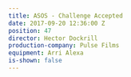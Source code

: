 ```yaml
---
title: ASOS - Challenge Accepted
date: 2017-09-20 12:36:00 Z
position: 47
director: Hector Dockrill
production-company: Pulse Films
equipment: Arri Alexa
is-shown: false
---
```


